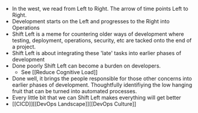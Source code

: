 - In the west, we read from Left to Right. The arrow of time points Left to Right.
- Development starts on the Left and progresses to the Right into Operations
- Shift Left is a meme for countering older ways of development where testing, deployment, operations, security, etc are tacked onto the end of a project.
- Shift Left is about integrating these 'late' tasks into earlier phases of development
- Done poorly Shift Left can become a burden on developers. 
	- See [[Reduce Cognitive Load]]
- Done well, it brings the people responsible for those other concerns into earlier phases of development. Thoughtfully identifiying the low hanging fruit that can be turned into automated processes. 
- Every little bit that we can Shift Left makes everything will get better
- [[CICD]][[DevOps Landscape]][[DevOps Culture]]
